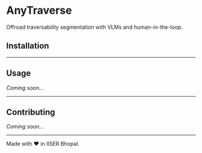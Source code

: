# AnyTraverse

Offroad traversability segmentation with VLMs and human-in-the-loop.

## Installation

---

## Usage

_Coming soon..._

---

## Contributing

_Coming soon..._

---

Made with :heart: in IISER Bhopal.
